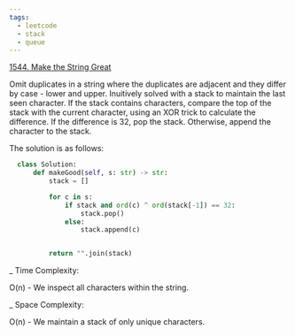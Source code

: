 ```yaml
---
tags:
  - leetcode
  - stack
  - queue
---
```


<a href="https://leetcode.com/problems/make-the-string-great/">1544. Make the
String Great</a>

Omit duplicates in a string where the duplicates are adjacent and they differ by
case - lower and upper. Inuitively solved with a stack to maintain the last seen
character. If the stack contains characters, compare the top of the stack with
the current character, using an XOR trick to calculate the difference. If the
difference is 32, pop the stack. Otherwise, append the character to the stack.

The solution is as follows:

```python
  class Solution:
      def makeGood(self, s: str) -> str:
          stack = []

          for c in s:
              if stack and ord(c) ^ ord(stack[-1]) == 32:
                  stack.pop()
              else:
                  stack.append(c)


          return "".join(stack)
```

\_ Time Complexity:

O(n) - We inspect all characters within the string.

\_ Space Complexity:

O(n) - We maintain a stack of only unique characters.
